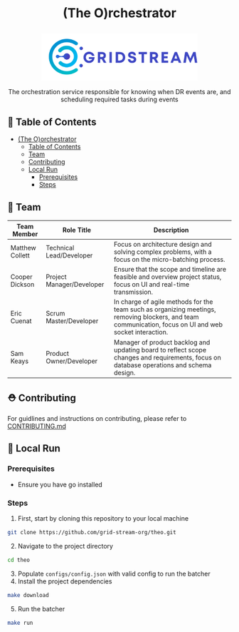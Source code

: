 # <p align="center">(The O)rchestrator</p>

<p align="center"><img src="assets/logo.svg" width="350px"/></p>
<p align="center">The orchestration service responsible for knowing when DR events are, and scheduling required tasks during events</p>

## 🧭 Table of Contents

- [(The O)orchestrator](#the-orchestrator)
  - [Table of Contents](#-table-of-contents)
  - [Team](#-team)
  - [Contributing](#-contributing)
  - [Local Run](#-local-run)
    - [Prerequisites](#prerequisites)
    - [Steps](#steps)

## 👥 Team

| Team Member     | Role Title                | Description                                                                                                                                             |
| --------------- | ------------------------- | ------------------------------------------------------------------------------------------------------------------------------------------------------- |
| Matthew Collett | Technical Lead/Developer  | Focus on architecture design and solving complex problems, with a focus on the micro-batching process.                                                  |
| Cooper Dickson  | Project Manager/Developer | Ensure that the scope and timeline are feasible and overview project status, focus on UI and real-time transmission.                                    |
| Eric Cuenat     | Scrum Master/Developer    | In charge of agile methods for the team such as organizing meetings, removing blockers, and team communication, focus on UI and web socket interaction. |
| Sam Keays       | Product Owner/Developer   | Manager of product backlog and updating board to reflect scope changes and requirements, focus on database operations and schema design.                |

## ⛑️ Contributing

For guidlines and instructions on contributing, please refer to [CONTRIBUTING.md](https://github.com/grid-stream-org/theo/blob/main/CONTRIBUTING.md)

## 🚀 Local Run

### Prerequisites
- Ensure you have go installed

### Steps
1. First, start by cloning this repository to your local machine
```bash
git clone https://github.com/grid-stream-org/theo.git
```
2. Navigate to the project directory
```bash
cd theo
```
3. Populate `configs/config.json` with valid config to run the batcher
4. Install the project dependencies
```bash
make download
```
5. Run the batcher
```bash
make run
```
